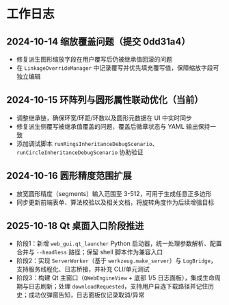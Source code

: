 # 工作日志

## 2024-10-14 缩放覆盖问题（提交 0dd31a4）
- 修复派生图形缩放字段在用户覆写后仍被继承值回滚的问题
- 在 `LinkageOverrideManager` 中记录覆写并优先填充覆写值，保障缩放字段可独立编辑

## 2024-10-15 环阵列与圆形属性联动优化（当前）
- 调整继承链，确保环宽/环距/环数以及圆形元数据在 UI 中实时同步
- 修复派生侧覆写被继承值覆盖的问题，覆盖后徽章状态与 YAML 输出保持一致
- 添加调试脚本 `runRingsInheritanceDebugScenario`、`runCircleInheritanceDebugScenario` 协助验证

## 2024-10-16 圆形精度范围扩展
- 放宽圆形精度（segments）输入范围至 3-512，可用于生成任意正多边形
- 同步更新前端表单、算法校验以及相关文档，将旋转角度作为后续增强目标

## 2025-10-18 Qt 桌面入口阶段推进
- 阶段1：新增 `web_gui.qt_launcher` Python 启动器，统一处理参数解析、配置合并与 `--headless` 路径；保留 shell 脚本作为兼容入口
- 阶段2：实现 `ServerWorker`（基于 `werkzeug.make_server`）与 `LogBridge`，支持服务线程化、日志桥接，并补充 CLI/单元测试
- 阶段3：构建 Qt 主窗口（`QWebEngineView` + 底部 1/5 日志面板），集成生命周期与日志刷新；处理 `downloadRequested`，支持用户自选下载路径并记住历史；成功仅弹窗告知，日志面板仅记录取消/异常
